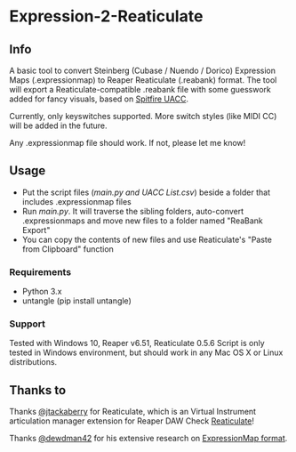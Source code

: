 # Expression-2-Reaticulate
## Info
A basic tool to convert Steinberg (Cubase / Nuendo / Dorico) Expression Maps (.expressionmap) to Reaper Reaticulate (.reabank) format.
The tool will export a Reaticulate-compatible .reabank file with some guesswork added for fancy visuals, based on [Spitfire UACC](https://spitfire-webassets.s3.amazonaws.com/pdfs/UACCv2spec.pdf).

Currently, only keyswitches supported. More switch styles (like MIDI CC) will be added in the future.

Any .expressionmap file should work. If not, please let me know!

## Usage
* Put the script files (_main.py and UACC List.csv_) beside a folder that includes .expressionmap files
* Run _main.py_. It will traverse the sibling folders, auto-convert .expressionmaps and move new files to a folder named "ReaBank Export"
* You can copy the contents of new files and use Reaticulate's "Paste from Clipboard" function

### Requirements
* Python 3.x
* untangle (pip install untangle)

### Support
Tested with Windows 10, Reaper v6.51, Reaticulate 0.5.6
Script is only tested in Windows environment, but should work in any Mac OS X or Linux distributions.

## Thanks to
Thanks [@jtackaberry](https://github.com/jtackaberry) for Reaticulate, which is an Virtual Instrument articulation manager extension for Reaper DAW
Check [Reaticulate](http://reaticulate.com/)!

Thanks [@dewdman42](https://github.com/dewdman42) for his extensive research on [ExpressionMap format](https://gitlab.com/dewdman42/emz/-/wikis/ExpressionMap-XML).
